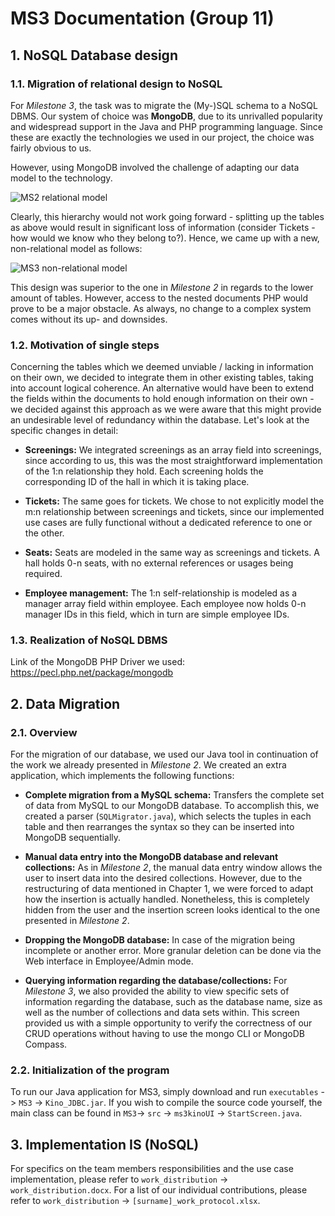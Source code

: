 # MS3 Documentation (Group 11)

## 1. NoSQL Database design
### 1.1. Migration of relational design to NoSQL
For _Milestone 3_, the task was to migrate the (My-)SQL schema to a NoSQL DBMS. Our system of choice was **MongoDB**, due to its unrivalled popularity and widespread support in the Java and PHP programming language. Since these are exactly the technologies we used in our project, the choice was fairly obvious to us.

However, using MongoDB involved the challenge of adapting our data model to the technology.

![MS2 relational model](https://github.com/utzn42/IMSE-WS2018/blob/master/readme_extras/ms2_rm.png "Milestone 2 relational model")

Clearly, this hierarchy would not work going forward - splitting up the tables as above would result in significant loss of information (consider Tickets - how would we know who they belong to?). Hence, we came up with a new, non-relational model as follows:

![MS3 non-relational model](https://github.com/utzn42/IMSE-WS2018/blob/master/readme_extras/mongoDB_Design.png "Milestone 3 non-relational model")
      

This design was superior to the one in _Milestone 2_ in regards to the lower amount of tables. However, access to the nested documents PHP would prove to be a major obstacle. As always, no change to a complex system comes without its up- and downsides. 

### 1.2. Motivation of single steps
Concerning the tables which we deemed unviable / lacking in information on their own, we decided to integrate them in other existing tables, taking into account logical coherence. An alternative would have been to extend the fields within the documents to hold enough information on their own - we decided against this approach as we were aware that this might provide an undesirable level of redundancy within the database. Let's look at the specific changes in detail:

+ **Screenings:** We integrated screenings as an array field into screenings, since according to us, this was the most straightforward implementation of the 1:n relationship they hold. Each screening holds the corresponding ID of the hall in which it is taking place.

+ **Tickets:** The same goes for tickets. We chose to not explicitly model the m:n relationship between screenings and tickets, since our implemented use cases are fully functional without a dedicated reference to one or the other.

+ **Seats:** Seats are modeled in the same way as screenings and tickets. A hall holds 0-n seats, with no external references or usages being required.

+ **Employee management:** The 1:n self-relationship is modeled as a manager array field within employee. Each employee now holds 0-n manager IDs in this field, which in turn are simple employee IDs.

### 1.3. Realization of NoSQL DBMS

Link of the MongoDB PHP Driver we used: https://pecl.php.net/package/mongodb


## 2. Data Migration
### 2.1. Overview
For the migration of our database, we used our Java tool in continuation of the work we already presented in _Milestone 2_. We created an extra application, which implements the following functions:

+ **Complete migration from a MySQL schema:** Transfers the complete set of data from MySQL to our MongoDB database. To accomplish this, we created a parser (`SQLMigrator.java`), which selects the tuples in each table and then rearranges the syntax so they can be inserted into MongoDB sequentially.

+ **Manual data entry into the MongoDB database and relevant collections:**  As in _Milestone 2_, the manual data entry window allows the user to insert data into the desired collections. However, due to the restructuring of data mentioned in Chapter 1, we were forced to adapt how the insertion is actually handled. Nonetheless, this is completely hidden from the user and the insertion screen looks identical to the one presented in _Milestone 2_. 

+ **Dropping the MongoDB database:** In case of the migration being incomplete or another error. More granular deletion can be done via the Web interface in Employee/Admin mode.

+ **Querying information regarding the database/collections:** For _Milestone 3_, we also provided the ability to view specific sets of information regarding the database, such as the database name, size as well as the number of collections and data sets within. This screen provided us with a simple opportunity to verify the correctness of our CRUD operations without having to use the mongo CLI or MongoDB Compass.

### 2.2. Initialization of the program
To run our Java application for MS3, simply download and run `executables` -> `MS3` -> `Kino_JDBC.jar`. If you wish to compile the source code yourself, the main class can be found in `MS3`-> `src` -> `ms3kinoUI` -> `StartScreen.java`.

## 3. Implementation IS (NoSQL)
For specifics on the team members responsibilities and the use case implementation, please refer to `work_distribution` -> `work_distribution.docx`. For a list of our individual contributions, please refer to `work_distribution` -> `[surname]_work_protocol.xlsx`.
